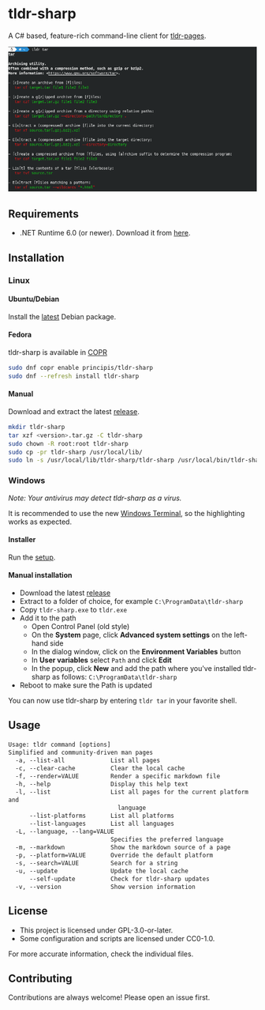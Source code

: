 # tldr-sharp

A C# based, feature-rich command-line client for [tldr-pages](https://github.com/tldr-pages/tldr).

![tldr screenshot](screenshot.png)

## Requirements

- .NET Runtime 6.0 (or newer). Download it from [here](https://dotnet.microsoft.com/en-us/download).

## Installation

### Linux

#### Ubuntu/Debian

Install the [latest](https://github.com/principis/tldr-sharp/releases/latest/download/tldr-sharp.deb) Debian package.

#### Fedora
tldr-sharp is available in [COPR](https://copr.fedorainfracloud.org/coprs/principis/tldr-sharp/)

```sh
sudo dnf copr enable principis/tldr-sharp
sudo dnf --refresh install tldr-sharp
```

#### Manual

Download and extract the latest [release](https://github.com/principis/tldr-sharp/releases).

```sh
mkdir tldr-sharp
tar xzf <version>.tar.gz -C tldr-sharp
sudo chown -R root:root tldr-sharp
sudo cp -pr tldr-sharp /usr/local/lib/
sudo ln -s /usr/local/lib/tldr-sharp/tldr-sharp /usr/local/bin/tldr-sharp
```

### Windows

_Note: Your antivirus may detect tldr-sharp as a virus._

It is recommended to use the new [Windows Terminal](https://aka.ms/terminal), so the highlighting works as expected.

#### Installer

Run the [setup](https://github.com/principis/tldr-sharp/releases/latest/download/tldr-sharp_setup.exe).

#### Manual installation

* Download the latest [release](https://github.com/principis/tldr-sharp/releases)
* Extract to a folder of choice, for example `C:\ProgramData\tldr-sharp`
* Copy `tldr-sharp.exe` to `tldr.exe`
* Add it to the path
    * Open Control Panel (old style)
    * On the **System** page, click **Advanced system settings** on the left-hand side
    * In the dialog window, click on the **Environment Variables** button
    * In **User variables** select `Path` and click **Edit**
    * In the popup, click **New** and add the path where you've installed tldr-sharp as
      follows: `C:\ProgramData\tldr-sharp`
* Reboot to make sure the Path is updated

You can now use tldr-sharp by entering `tldr tar` in your favorite shell.

## Usage

```
Usage: tldr command [options]
Simplified and community-driven man pages
  -a, --list-all             List all pages
  -c, --clear-cache          Clear the local cache
  -f, --render=VALUE         Render a specific markdown file
  -h, --help                 Display this help text
  -l, --list                 List all pages for the current platform and
                               language
      --list-platforms       List all platforms
      --list-languages       List all languages
  -L, --language, --lang=VALUE
                             Specifies the preferred language
  -m, --markdown             Show the markdown source of a page
  -p, --platform=VALUE       Override the default platform
  -s, --search=VALUE         Search for a string
  -u, --update               Update the local cache
      --self-update          Check for tldr-sharp updates
  -v, --version              Show version information
```

## License

* This project is licensed under GPL-3.0-or-later.
* Some configuration and scripts are licensed under CC0-1.0.

For more accurate information, check the individual files.

## Contributing

Contributions are always welcome! Please open an issue first.
